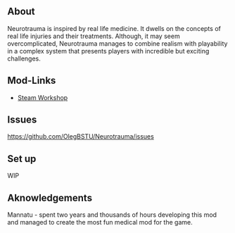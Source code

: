 ## About
Neurotrauma is inspired by real life medicine. It dwells on the concepts of real life injuries and their treatments. Although, it may seem overcomplicated, Neurotrauma manages to combine realism with playability in a complex system that presents players with incredible but exciting challenges.

## Mod-Links
* [Steam Workshop](https://steamcommunity.com/sharedfiles/filedetails/?id=3190189044)

## Issues
https://github.com/OlegBSTU/Neurotrauma/issues

## Set up
WIP

## Aknowledgements
Mannatu - spent two years and thousands of hours developing this mod and managed to create the most fun medical mod for the game.